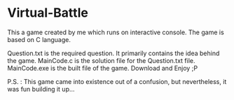 # Virtual-Battle
This a game created by me which runs on interactive console. The game is based on C language.

Question.txt is the required question. It primarily contains the idea behind the game.
MainCode.c is the solution file for the Question.txt file.
MainCode.exe is the built file of the game. Download and Enjoy ;P

P.S. : This game came into existence out of a confusion, but nevertheless, it was fun building it up...
